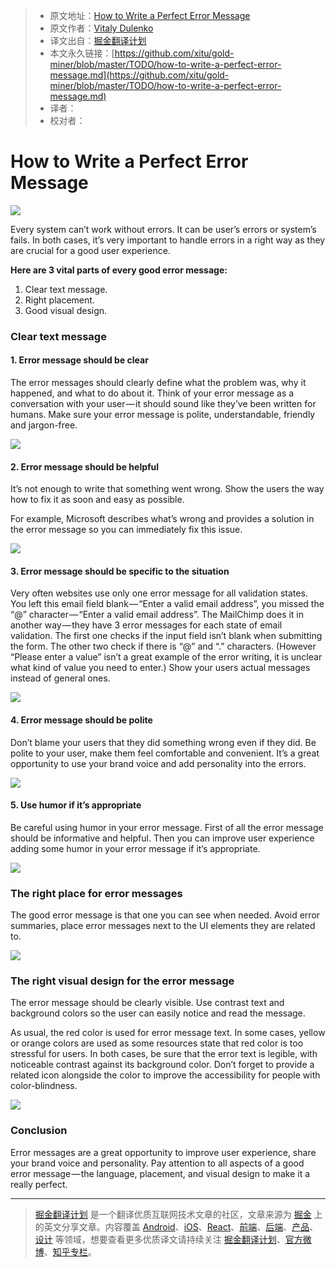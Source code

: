 
  > * 原文地址：[How to Write a Perfect Error Message](https://uxplanet.org/how-to-write-a-perfect-error-message-da1ca65a8f36)
  > * 原文作者：[Vitaly Dulenko](https://uxplanet.org/@atko_o)
  > * 译文出自：[掘金翻译计划](https://github.com/xitu/gold-miner)
  > * 本文永久链接：[https://github.com/xitu/gold-miner/blob/master/TODO/how-to-write-a-perfect-error-message.md](https://github.com/xitu/gold-miner/blob/master/TODO/how-to-write-a-perfect-error-message.md)
  > * 译者：
  > * 校对者：

  # How to Write a Perfect Error Message

  ![](https://cdn-images-1.medium.com/max/2000/1*xzoYpYHX1Cgb9cuUi6w-LQ.png)

Every system can’t work without errors. It can be user’s errors or system’s fails. In both cases, it’s very important to handle errors in a right way as they are crucial for a good user experience.

**Here are 3 vital parts of every good error message:**

1. Clear text message.
2. Right placement.
3. Good visual design.

### **Clear text** message

#### 1. Error message should be clear

The error messages should clearly define what the problem was, why it happened, and what to do about it. Think of your error message as a conversation with your user — it should sound like they’ve been written for humans. Make sure your error message is polite, understandable, friendly and jargon-free.

![](https://cdn-images-1.medium.com/max/1600/1*2RdNRoDJmqfArWaViXal-g.png)

#### 2. Error message should be helpful

It’s not enough to write that something went wrong. Show the users the way how to fix it as soon and easy as possible.

For example, Microsoft describes what’s wrong and provides a solution in the error message so you can immediately fix this issue.

![](https://cdn-images-1.medium.com/max/1600/1*9eTjcpNOWtE7pEWXpiPivA.png)

#### 3. Error message should be specific to the situation

Very often websites use only one error message for all validation states. You left this email field blank — “Enter a valid email address”, you missed the “@” character — “Enter a valid email address”. The MailChimp does it in another way — they have 3 error messages for each state of email validation. The first one checks if the input field isn’t blank when submitting the form. The other two check if there is “@” and “.” characters. (However “Please enter a value” isn’t a great example of the error writing, it is unclear what kind of value you need to enter.) Show your users actual messages instead of general ones.

![](https://cdn-images-1.medium.com/max/1600/1*cbmeYu8zkwhuw-I6fxn5gQ.png)

#### 4. Error message should be polite

Don’t blame your users that they did something wrong even if they did. Be polite to your user, make them feel comfortable and convenient. It’s a great opportunity to use your brand voice and add personality into the errors.

![](https://cdn-images-1.medium.com/max/1600/1*4C2I4mLoV7A2Xclp5xXYmg.png)

#### 5. Use humor if it’s appropriate

Be careful using humor in your error message. First of all the error message should be informative and helpful. Then you can improve user experience adding some humor in your error message if it’s appropriate.

![](https://cdn-images-1.medium.com/max/1600/1*cVp9802WuM8W1pb4kSRH-A.png)

### The right place for error messages

The good error message is that one you can see when needed. Avoid error summaries, place error messages next to the UI elements they are related to.

![](https://cdn-images-1.medium.com/max/1600/1*90bO1c3llbghosgQTH0hwA.png)

### The right visual design for the error message

The error message should be clearly visible. Use contrast text and background colors so the user can easily notice and read the message.

As usual, the red color is used for error message text. In some cases, yellow or orange colors are used as some resources state that red color is too stressful for users. In both cases, be sure that the error text is legible, with noticeable contrast against its background color. Don’t forget to provide a related icon alongside the color to improve the accessibility for people with color-blindness.

![](https://cdn-images-1.medium.com/max/1600/1*Gny4mwee7oJL1vQsNgJhkg.png)

### Conclusion

Error messages are a great opportunity to improve user experience, share your brand voice and personality. Pay attention to all aspects of a good error message — the language, placement, and visual design to make it a really perfect.


  ---

  > [掘金翻译计划](https://github.com/xitu/gold-miner) 是一个翻译优质互联网技术文章的社区，文章来源为 [掘金](https://juejin.im) 上的英文分享文章。内容覆盖 [Android](https://github.com/xitu/gold-miner#android)、[iOS](https://github.com/xitu/gold-miner#ios)、[React](https://github.com/xitu/gold-miner#react)、[前端](https://github.com/xitu/gold-miner#前端)、[后端](https://github.com/xitu/gold-miner#后端)、[产品](https://github.com/xitu/gold-miner#产品)、[设计](https://github.com/xitu/gold-miner#设计) 等领域，想要查看更多优质译文请持续关注 [掘金翻译计划](https://github.com/xitu/gold-miner)、[官方微博](http://weibo.com/juejinfanyi)、[知乎专栏](https://zhuanlan.zhihu.com/juejinfanyi)。
  